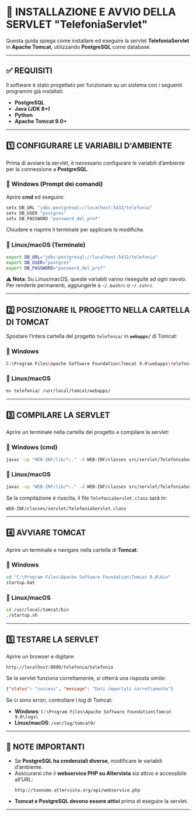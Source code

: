 


# 📌 INSTALLAZIONE E AVVIO DELLA SERVLET "TelefoniaServlet"

Questa guida spiega come installare ed eseguire la servlet **TelefoniaServlet** in **Apache Tomcat**, utilizzando **PostgreSQL** come database.

---

## ✅ **REQUISITI**
Il software è stato progettato per funzionare su un sistema con i seguenti programmi già installati:
- **PostgreSQL**
- **Java (JDK 8+)**
- **Python**
- **Apache Tomcat 9.0+**

---

## 1️⃣ **CONFIGURARE LE VARIABILI D'AMBIENTE**
Prima di avviare la servlet, è necessario configurare le variabili d’ambiente per la connessione a **PostgreSQL**.

### 🔹 **Windows (Prompt dei comandi)**
Aprire **cmd** ed eseguire:
```sh
setx DB_URL "jdbc:postgresql://localhost:5432/telefonia"
setx DB_USER "postgres"
setx DB_PASSWORD "password_del_prof"
```
Chiudere e riaprire il terminale per applicare le modifiche.

### 🔹 **Linux/macOS (Terminale)**
```sh
export DB_URL="jdbc:postgresql://localhost:5432/telefonia"
export DB_USER="postgres"
export DB_PASSWORD="password_del_prof"
```
⚠️ **Nota**: Su Linux/macOS, queste variabili vanno rieseguite ad ogni riavvio.  
Per renderle permanenti, aggiungerle a `~/.bashrc` o `~/.zshrc`.

---

## 2️⃣ **POSIZIONARE IL PROGETTO NELLA CARTELLA DI TOMCAT**
Spostare l’intera cartella del progetto `telefonia/` in **`webapps/`** di Tomcat:

### 🔹 **Windows**
```sh
C:\Program Files\Apache Software Foundation\Tomcat 9.0\webapps\telefonia\
```

### 🔹 **Linux/macOS**
```sh
mv telefonia/ /usr/local/tomcat/webapps/
```

---

## 3️⃣ **COMPILARE LA SERVLET**
Aprire un terminale nella cartella del progetto e compilare la servlet:

### 🔹 **Windows (cmd)**
```sh
javac -cp "WEB-INF/lib/*;." -d WEB-INF/classes src/servlet/TelefoniaServlet.java
```
### 🔹 **Linux/macOS**
```sh
javac -cp "WEB-INF/lib/*:." -d WEB-INF/classes src/servlet/TelefoniaServlet.java
```

Se la compilazione è riuscita, il file `TelefoniaServlet.class` sarà in:
```
WEB-INF/classes/servlet/TelefoniaServlet.class
```

---

## 4️⃣ **AVVIARE TOMCAT**
Aprire un terminale e navigare nella cartella di **Tomcat**:

### 🔹 **Windows**
```sh
cd "C:\Program Files\Apache Software Foundation\Tomcat 9.0\bin"
startup.bat
```

### 🔹 **Linux/macOS**
```sh
cd /usr/local/tomcat/bin
./startup.sh
```

---

## 5️⃣ **TESTARE LA SERVLET**
Aprire un browser e digitare:
```
http://localhost:8080/telefonia/telefonia
```
Se la servlet funziona correttamente, si otterrà una risposta simile:
```json
{"status": "success", "message": "Dati importati correttamente"}
```

Se ci sono errori, controllare i log di Tomcat:
- **Windows**: `C:\Program Files\Apache Software Foundation\Tomcat 9.0\logs\`
- **Linux/macOS**: `/var/log/tomcat9/`

---

## 📌 **NOTE IMPORTANTI**
- Se **PostgreSQL ha credenziali diverse**, modificare le variabili d’ambiente.
- Assicurarsi che il **webservice PHP su Altervista** sia attivo e accessibile all’URL:
  ```
  http://tuonome.altervista.org/api/webservice.php
  ```
- **Tomcat e PostgreSQL devono essere attivi** prima di eseguire la servlet.

---


